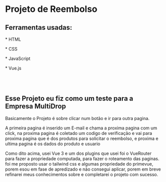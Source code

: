 <h1> Projeto de Reembolso </h1>
<h2>Ferramentas usadas: </h2>
<p> * HTML </p> 
<p> * CSS </p> 
<p> * JavaScript </p> 
<p> * Vue.js</p>  
<br>
<br>
<h2> Esse Projeto eu fiz como um teste para a Empresa MultiDrop</h2>
<p>Basicamente o Projeto é sobre clicar num botão e ir para outra pagina. </p>
<p>A primeira pagina é inserido um E-mail e chama a proxima pagina com um click, na proxima pagina é coletado um codigo de verificação e vai para proxima pagina que é dos produtos para solicitar o reembolso, e proxima e ultima pagina é os dados do produto e usuario</p>

<p> Como dito acima, usei Vue 3 e um dos plugins que usei foi o VueRouter para fazer a propriedade computada, para fazer o roteamento das paginas.
foi me proposto usar o tailwind css e algumas propriedade do primevue, porem esou em fase de apredizado e não consegui aplicar, porem em breve refinarei meus conhecimentos sobre e completarei o projeto com sucesso.</p>


